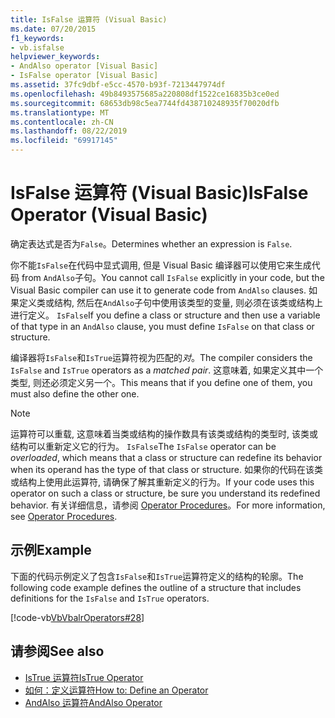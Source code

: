 ```yaml
---
title: IsFalse 运算符 (Visual Basic)
ms.date: 07/20/2015
f1_keywords:
- vb.isfalse
helpviewer_keywords:
- AndAlso operator [Visual Basic]
- IsFalse operator [Visual Basic]
ms.assetid: 37fc9dbf-e5cc-4570-b93f-7213447974df
ms.openlocfilehash: 49b8493575685a220808df1522ce16835b3ce0ed
ms.sourcegitcommit: 68653db98c5ea7744fd438710248935f70020dfb
ms.translationtype: MT
ms.contentlocale: zh-CN
ms.lasthandoff: 08/22/2019
ms.locfileid: "69917145"
---
```

# <a name="isfalse-operator-visual-basic"></a><span data-ttu-id="e1cdf-102">IsFalse 运算符 (Visual Basic)</span><span class="sxs-lookup"><span data-stu-id="e1cdf-102">IsFalse Operator (Visual Basic)</span></span>
<span data-ttu-id="e1cdf-103">确定表达式是否为`False`。</span><span class="sxs-lookup"><span data-stu-id="e1cdf-103">Determines whether an expression is `False`.</span></span>  
  
 <span data-ttu-id="e1cdf-104">你不能`IsFalse`在代码中显式调用, 但是 Visual Basic 编译器可以使用它来生成代码 from `AndAlso`子句。</span><span class="sxs-lookup"><span data-stu-id="e1cdf-104">You cannot call `IsFalse` explicitly in your code, but the Visual Basic compiler can use it to generate code from `AndAlso` clauses.</span></span> <span data-ttu-id="e1cdf-105">如果定义类或结构, 然后在`AndAlso`子句中使用该类型的变量, 则必须在该类或结构上进行定义。 `IsFalse`</span><span class="sxs-lookup"><span data-stu-id="e1cdf-105">If you define a class or structure and then use a variable of that type in an `AndAlso` clause, you must define `IsFalse` on that class or structure.</span></span>  
  
 <span data-ttu-id="e1cdf-106">编译器将`IsFalse`和`IsTrue`运算符视为匹配的*对*。</span><span class="sxs-lookup"><span data-stu-id="e1cdf-106">The compiler considers the `IsFalse` and `IsTrue` operators as a *matched pair*.</span></span> <span data-ttu-id="e1cdf-107">这意味着, 如果定义其中一个类型, 则还必须定义另一个。</span><span class="sxs-lookup"><span data-stu-id="e1cdf-107">This means that if you define one of them, you must also define the other one.</span></span>  
  
> [!NOTE]
> <span data-ttu-id="e1cdf-108">运算符可以重载, 这意味着当类或结构的操作数具有该类或结构的类型时, 该类或结构可以重新定义它的行为。 `IsFalse`</span><span class="sxs-lookup"><span data-stu-id="e1cdf-108">The `IsFalse` operator can be *overloaded*, which means that a class or structure can redefine its behavior when its operand has the type of that class or structure.</span></span> <span data-ttu-id="e1cdf-109">如果你的代码在该类或结构上使用此运算符, 请确保了解其重新定义的行为。</span><span class="sxs-lookup"><span data-stu-id="e1cdf-109">If your code uses this operator on such a class or structure, be sure you understand its redefined behavior.</span></span> <span data-ttu-id="e1cdf-110">有关详细信息，请参阅 [Operator Procedures](../../../visual-basic/programming-guide/language-features/procedures/operator-procedures.md)。</span><span class="sxs-lookup"><span data-stu-id="e1cdf-110">For more information, see [Operator Procedures](../../../visual-basic/programming-guide/language-features/procedures/operator-procedures.md).</span></span>  
  
## <a name="example"></a><span data-ttu-id="e1cdf-111">示例</span><span class="sxs-lookup"><span data-stu-id="e1cdf-111">Example</span></span>  
 <span data-ttu-id="e1cdf-112">下面的代码示例定义了包含`IsFalse`和`IsTrue`运算符定义的结构的轮廓。</span><span class="sxs-lookup"><span data-stu-id="e1cdf-112">The following code example defines the outline of a structure that includes definitions for the `IsFalse` and `IsTrue` operators.</span></span>  
  
 [!code-vb[VbVbalrOperators#28](~/samples/snippets/visualbasic/VS_Snippets_VBCSharp/VbVbalrOperators/VB/Class1.vb#28)]  
  
## <a name="see-also"></a><span data-ttu-id="e1cdf-113">请参阅</span><span class="sxs-lookup"><span data-stu-id="e1cdf-113">See also</span></span>

- [<span data-ttu-id="e1cdf-114">IsTrue 运算符</span><span class="sxs-lookup"><span data-stu-id="e1cdf-114">IsTrue Operator</span></span>](../../../visual-basic/language-reference/operators/istrue-operator.md)
- [<span data-ttu-id="e1cdf-115">如何：定义运算符</span><span class="sxs-lookup"><span data-stu-id="e1cdf-115">How to: Define an Operator</span></span>](../../../visual-basic/programming-guide/language-features/procedures/how-to-define-an-operator.md)
- [<span data-ttu-id="e1cdf-116">AndAlso 运算符</span><span class="sxs-lookup"><span data-stu-id="e1cdf-116">AndAlso Operator</span></span>](../../../visual-basic/language-reference/operators/andalso-operator.md)

